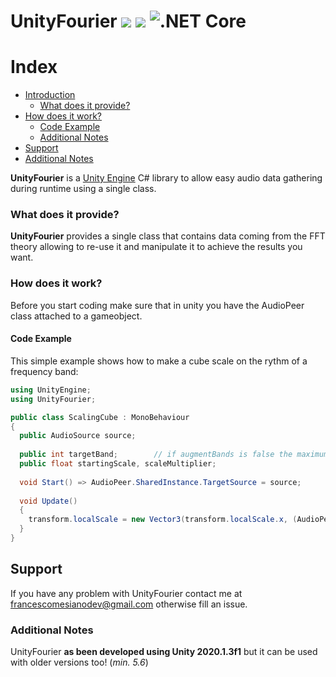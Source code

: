 # UnityFourier <img src="https://img.shields.io/badge/Version-1.0-informational" /> <img src="https://img.shields.io/badge/License-GPL--2.0-informational" /> ![.NET Core](https://github.com/francescomesianodev/UnityFourier/workflows/.NET%20Core/badge.svg)
Index
=======

<!--ts-->
   * [Introduction](#UnityFourier)
      * [What does it provide?](#what-does-it-provide)
   * [How does it work?](#how-does-it-work)
      * [Code Example](#code-example)
      * [Additional Notes](#additional-noted)
   * [Support](#support)
   * [Additional Notes](#additional-notes)
<!--te-->

**UnityFourier** is a <a href="https://unity.com">Unity Engine</a> C# library to allow easy audio data gathering during runtime using a single class.

### What does it provide?

**UnityFourier** provides a single class that contains data coming from the <see href="https://en.wikipedia.org/wiki/Fast_Fourier_transform">FFT theory</see> allowing to re-use it and manipulate it to achieve the results you want.

### How does it work?

Before you start coding make sure that in unity you have the AudioPeer class attached to a gameobject.

#### Code Example

This simple example shows how to make a cube scale on the rythm of a frequency band:

```c#
using UnityEngine;
using UnityFourier;

public class ScalingCube : MonoBehaviour
{
  public AudioSource source;
  
  public int targetBand;        // if augmentBands is false the maximum bands would be 8, set it to true if you want more bands to use
  public float startingScale, scaleMultiplier;
  
  void Start() => AudioPeer.SharedInstance.TargetSource = source;
  
  void Update()
  {
    transform.localScale = new Vector3(transform.localScale.x, (AudioPeer.SharedInstance.FrequencyBands[targetBand] * scaleMultiplier) + startingScale, transform.localScale.z);
  }
}
```

## Support

If you have any problem with UnityFourier contact me at francescomesianodev@gmail.com otherwise fill an issue.

### Additional Notes

UnityFourier **as been developed using Unity 2020.1.3f1** but it can be used with older versions too! (*min. 5.6*)

